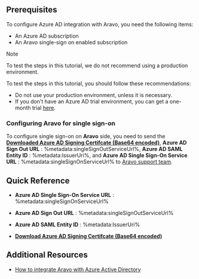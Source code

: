## Prerequisites

To configure Azure AD integration with Aravo, you need the following items:

- An Azure AD subscription
- An Aravo single-sign on enabled subscription

> [!Note]
> To test the steps in this tutorial, we do not recommend using a production environment.

To test the steps in this tutorial, you should follow these recommendations:

- Do not use your production environment, unless it is necessary.
- If you don't have an Azure AD trial environment, you can get a one-month trial [here](https://azure.microsoft.com/pricing/free-trial/).

### Configuring Aravo for single sign-on

 To configure single sign-on on **Aravo** side, you need to send the **[Downloaded Azure AD Signing Certifcate (Base64 encoded)](%metadata:certificateDownloadBase64Url%)**, **Azure AD Sign Out URL** : %metadata:singleSignOutServiceUrl%, **Azure AD SAML Entity ID** : %metadata:IssuerUri%, and **Azure AD Single Sign-On Service URL** : %metadata:singleSignOnServiceUrl% to [Aravo support team](http://www.aravo.com/about-us/contact/). 

## Quick Reference

* **Azure AD Single Sign-On Service URL** : %metadata:singleSignOnServiceUrl%

* **Azure AD Sign Out URL** : %metadata:singleSignOutServiceUrl%

* **Azure AD SAML Entity ID** : %metadata:IssuerUri%

* **[Download Azure AD Signing Certifcate (Base64 encoded)](%metadata:certificateDownloadBase64Url%)**

## Additional Resources

* [How to integrate Aravo with Azure Active Directory](active-directory-saas-aravo-tutorial.md)
